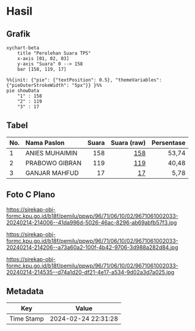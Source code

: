 # Hasil

## Grafik

```mermaid
xychart-beta
    title "Perolehan Suara TPS"
    x-axis [01, 02, 03]
    y-axis "Suara" 0 --> 158
    bar [158, 119, 17]
```

```mermaid
%%{init: {"pie": {"textPosition": 0.5}, "themeVariables": {"pieOuterStrokeWidth": "5px"}} }%%
pie showData
    "1" : 158
    "2" : 119
    "3" : 17
```

## Tabel

| No. | Nama Paslon    | Suara | Suara (raw) | Persentase |
|:--- |:-------------- | -----:| -----------:| ----------:|
| 1   | ANIES MUHAIMIN | 158   | [158][p-1]  | 53,74      |
| 2   | PRABOWO GIBRAN | 119   | [119][p-2]  | 40,48      |
| 3   | GANJAR MAHFUD  | 17    | [17][p-3]   | 5,78       |


[p-1]: https://github.com/gigit-pemilu/pemilu-2024-96-papua-barat-daya/blob/main/pilpres/hitung-suara/sub/96-papua-barat-daya/sub/71-kota-sorong/sub/06-sorong-manoi/sub/1002-malawei/sub/033-tps/sub/paslon-1.txt
[p-2]: https://github.com/gigit-pemilu/pemilu-2024-96-papua-barat-daya/blob/main/pilpres/hitung-suara/sub/96-papua-barat-daya/sub/71-kota-sorong/sub/06-sorong-manoi/sub/1002-malawei/sub/033-tps/sub/paslon-2.txt
[p-3]: https://github.com/gigit-pemilu/pemilu-2024-96-papua-barat-daya/blob/main/pilpres/hitung-suara/sub/96-papua-barat-daya/sub/71-kota-sorong/sub/06-sorong-manoi/sub/1002-malawei/sub/033-tps/sub/paslon-3.txt

## Foto C Plano

https://sirekap-obj-formc.kpu.go.id/b18f/pemilu/ppwp/96/71/06/10/02/9671061002033-20240214-214006--41da996d-5026-46ac-8296-ab69abfb57f3.jpg

https://sirekap-obj-formc.kpu.go.id/b18f/pemilu/ppwp/96/71/06/10/02/9671061002033-20240214-214206--a73a60a2-100f-4b42-9706-3d988a282d84.jpg

https://sirekap-obj-formc.kpu.go.id/b18f/pemilu/ppwp/96/71/06/10/02/9671061002033-20240214-214535--d74a1d20-df21-4e17-a534-9d02a3d7a025.jpg


## Metadata

| Key        | Value               |
| ---------- | ------------------- |
| Time Stamp | 2024-02-24 22:31:28 |



